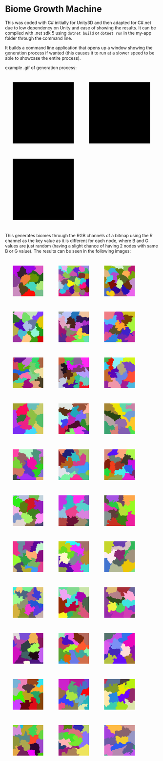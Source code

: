 # Biome Growth Machine

This was coded with C# initially for Unity3D and then adapted for C#.net due to low dependency on Unity and ease of showing the results. 
It can be compiled with .net sdk 5 using ``dotnet build`` or ``dotnet run`` in the my-app folder through the command line.

It builds a command line application that opens up a window showing the generation process if wanted (this causes it to run at a slower speed to be able to showcase the entire process).

example .gif of generation process:

<div style="display: inline-block">
    <img style="float: left; padding: 25px;" src="examples/gifs/005f.gif?raw=true" width="200" height="200" alt="Biome Growth Process">
    <img style="float: left; padding: 25px;" src="examples/gifs/006f.gif?raw=true" width="200" height="200" alt="Biome Growth Process">
    <img style="float: left; padding: 25px;" src="examples/gifs/007f.gif?raw=true" width="200" height="200" alt="Biome Growth Process">
</div>

This generates biomes through the RGB channels of a bitmap using the R channel as the key value as it is different for each node, where B and G values are just random (having a slight chance of having 2 nodes with same B or G value). The results can be seen in the following images:

<div style="display: inline-block">
  <img style="float: left; padding: 25px;" src="examples/000_.png?raw=true" width="100" height="100" alt="Example of grown biomes">
  <img style="float: left; padding: 25px;" src="examples/001_.png?raw=true" width="100" height="100" alt="Example of grown biomes">
  <img style="float: left; padding: 25px;" src="examples/002_.png?raw=true" width="100" height="100" alt="Example of grown biomes">
  <img style="float: left; padding: 25px;" src="examples/003_.png?raw=true" width="100" height="100" alt="Example of grown biomes">
  <img style="float: left; padding: 25px;" src="examples/004_.png?raw=true" width="100" height="100" alt="Example of grown biomes">
  <img style="float: left; padding: 25px;" src="examples/005_.png?raw=true" width="100" height="100" alt="Example of grown biomes">
  <img style="float: left; padding: 25px;" src="examples/006_.png?raw=true" width="100" height="100" alt="Example of grown biomes">
  <img style="float: left; padding: 25px;" src="examples/007_.png?raw=true" width="100" height="100" alt="Example of grown biomes">
  <img style="float: left; padding: 25px;" src="examples/008_.png?raw=true" width="100" height="100" alt="Example of grown biomes">
  <img style="float: left; padding: 25px;" src="examples/009_.png?raw=true" width="100" height="100" alt="Example of grown biomes">
  <img style="float: left; padding: 25px;" src="examples/010_.png?raw=true" width="100" height="100" alt="Example of grown biomes">
  <img style="float: left; padding: 25px;" src="examples/011_.png?raw=true" width="100" height="100" alt="Example of grown biomes">
  <img style="float: left; padding: 25px;" src="examples/012_.png?raw=true" width="100" height="100" alt="Example of grown biomes">
  <img style="float: left; padding: 25px;" src="examples/013_.png?raw=true" width="100" height="100" alt="Example of grown biomes">
  <img style="float: left; padding: 25px;" src="examples/014_.png?raw=true" width="100" height="100" alt="Example of grown biomes">
  <img style="float: left; padding: 25px;" src="examples/015_.png?raw=true" width="100" height="100" alt="Example of grown biomes">
  <img style="float: left; padding: 25px;" src="examples/016_.png?raw=true" width="100" height="100" alt="Example of grown biomes">
  <img style="float: left; padding: 25px;" src="examples/017_.png?raw=true" width="100" height="100" alt="Example of grown biomes">
  <img style="float: left; padding: 25px;" src="examples/018_.png?raw=true" width="100" height="100" alt="Example of grown biomes">
  <img style="float: left; padding: 25px;" src="examples/019_.png?raw=true" width="100" height="100" alt="Example of grown biomes">
  <img style="float: left; padding: 25px;" src="examples/020_.png?raw=true" width="100" height="100" alt="Example of grown biomes">
  <img style="float: left; padding: 25px;" src="examples/021_.png?raw=true" width="100" height="100" alt="Example of grown biomes">
  <img style="float: left; padding: 25px;" src="examples/022_.png?raw=true" width="100" height="100" alt="Example of grown biomes">
  <img style="float: left; padding: 25px;" src="examples/023_.png?raw=true" width="100" height="100" alt="Example of grown biomes">
  <img style="float: left; padding: 25px;" src="examples/024_.png?raw=true" width="100" height="100" alt="Example of grown biomes">
  <img style="float: left; padding: 25px;" src="examples/025_.png?raw=true" width="100" height="100" alt="Example of grown biomes">
  <img style="float: left; padding: 25px;" src="examples/026_.png?raw=true" width="100" height="100" alt="Example of grown biomes">
  <img style="float: left; padding: 25px;" src="examples/027_.png?raw=true" width="100" height="100" alt="Example of grown biomes">
  <img style="float: left; padding: 25px;" src="examples/028_.png?raw=true" width="100" height="100" alt="Example of grown biomes">
  <img style="float: left; padding: 25px;" src="examples/029_.png?raw=true" width="100" height="100" alt="Example of grown biomes">
  <img style="float: left; padding: 25px;" src="examples/030_.png?raw=true" width="100" height="100" alt="Example of grown biomes">
  <img style="float: left; padding: 25px;" src="examples/031_.png?raw=true" width="100" height="100" alt="Example of grown biomes">
  <img style="float: left; padding: 25px;" src="examples/032_.png?raw=true" width="100" height="100" alt="Example of grown biomes">
</div>
